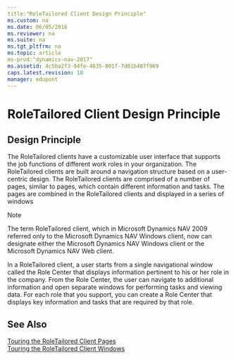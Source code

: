 ```yaml
---
title:"RoleTailored Client Design Principle"
ms.custom: na
ms.date: 06/05/2016
ms.reviewer: na
ms.suite: na
ms.tgt_pltfrm: na
ms.topic: article
ms-prod:"dynamics-nav-2017"
ms.assetid: 4c5ba2f3-94fe-4635-801f-7d01b487f969
caps.latest.revision: 10
manager: edupont
---
```

# RoleTailored Client Design Principle
## Design Principle  
 The RoleTailored clients have a customizable user interface that supports the job functions of different work roles in your organization. The RoleTailored clients are built around a navigation structure based on a user\-centric design. The RoleTailored clients are comprised of a number of pages, similar to pages, which contain different information and tasks. The pages are combined in the RoleTailored clients and displayed in a series of windows  
  
> [!NOTE]  
>  The term RoleTailored client, which in Microsoft Dynamics NAV 2009 referred only to the Microsoft Dynamics NAV Windows client, now can designate either the Microsoft Dynamics NAV Windows client or the Microsoft Dynamics NAV Web client.  
  
 In a RoleTailored client, a user starts from a single navigational window called the Role Center that displays information pertinent to his or her role in the company. From the Role Center, the user can navigate to additional information and open separate windows for performing tasks and viewing data. For each role that you support, you can create a Role Center that displays key information and tasks that are required by that role.  
  
## See Also  
 [Touring the RoleTailored Client Pages](Touring-the-RoleTailored-Client-Pages.md)   
 [Touring the RoleTailored Client Windows](Touring-the-RoleTailored-Client-Windows.md)